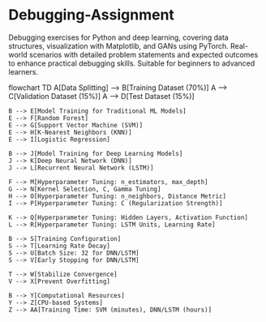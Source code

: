 # Debugging-Assignment
Debugging exercises for Python and deep learning, covering data structures, visualization with Matplotlib, and GANs using PyTorch. Real-world scenarios with detailed problem statements and expected outcomes to enhance practical debugging skills. Suitable for beginners to advanced learners.

flowchart TD
    A[Data Splitting] --> B[Training Dataset (70%)]
    A --> C[Validation Dataset (15%)]
    A --> D[Test Dataset (15%)]

    B --> E[Model Training for Traditional ML Models]
    E --> F[Random Forest]
    E --> G[Support Vector Machine (SVM)]
    E --> H[K-Nearest Neighbors (KNN)]
    E --> I[Logistic Regression]

    B --> J[Model Training for Deep Learning Models]
    J --> K[Deep Neural Network (DNN)]
    J --> L[Recurrent Neural Network (LSTM)]

    F --> M[Hyperparameter Tuning: n_estimators, max_depth]
    G --> N[Kernel Selection, C, Gamma Tuning]
    H --> O[Hyperparameter Tuning: n_neighbors, Distance Metric]
    I --> P[Hyperparameter Tuning: C (Regularization Strength)]

    K --> Q[Hyperparameter Tuning: Hidden Layers, Activation Function]
    L --> R[Hyperparameter Tuning: LSTM Units, Learning Rate]

    B --> S[Training Configuration]
    S --> T[Learning Rate Decay]
    S --> U[Batch Size: 32 for DNN/LSTM]
    S --> V[Early Stopping for DNN/LSTM]

    T --> W[Stabilize Convergence]
    V --> X[Prevent Overfitting]

    B --> Y[Computational Resources]
    Y --> Z[CPU-based Systems]
    Z --> AA[Training Time: SVM (minutes), DNN/LSTM (hours)]
